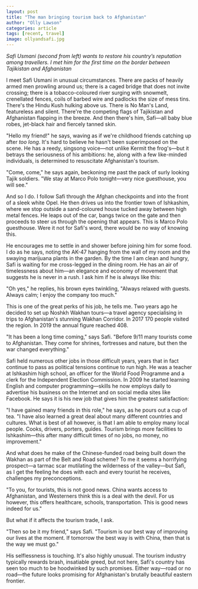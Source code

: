 ```yaml
---
layout: post
title: "The man bringing tourism back to Afghanistan"
author: "Olly Lawson"
categories: article
tags: [recent, travel]
image: ollyandsafi.jpg
---
```


<i>Safi Usmani (second from left) wants to restore his country’s reputation among travellers. I met him for the first time on the border between Tajikistan and Afghanistan</i><br>


I meet Safi Usmani in unusual circumstances. There are packs of heavily armed men prowling around us; there is a caged bridge that does not invite crossing; there is a tobacco-coloured river surging with snowmelt, crenellated fences, coils of barbed wire and padlocks the size of mess tins. There&#39;s the Hindu Kush hulking above us. There is No Man&#39;s Land, featureless and silent. There&#39;re the competing flags of Tajikistan and Afghanistan flapping in the breeze. And then there&#39;s him, Safi—all baby blue robes, jet-black hair and fiercely tanned skin.

 &quot;Hello my friend!&quot; he says, waving as if we&#39;re childhood friends catching up after _too long_. It&#39;s hard to believe he hasn&#39;t been superimposed on the scene. He has a reedy, singsong voice—not unlike Kermit the frog&#39;s—but it betrays the seriousness of his ambitions: he, along with a few like-minded individuals, is determined to resuscitate Afghanistan&#39;s tourism.

 &quot;Come, come,&quot; he says again, beckoning me past the pack of surly looking Tajik soldiers. &quot;We stay at Marco Polo tonight—very nice guesthouse, you will see.&quot;

 And so I do. I follow Safi through the Afghan checkpoints and into the front of a sleek white Opel. He then drives us into the frontier town of Ishkashim, where we stop outside a sand-coloured house tucked away between high metal fences. He leaps out of the car, bangs twice on the gate and then proceeds to steer us through the opening that appears. This is Marco Polo guesthouse. Were it not for Safi&#39;s word, there would be no way of knowing this.

 He encourages me to settle in and shower before joining him for some food. I do as he says, noting the AK-47 hanging from the wall of my room and the swaying marijuana plants in the garden. By the time I am clean and hungry, Safi is waiting for me cross-legged in the dining room. He has an air of timelessness about him—an elegance and economy of movement that suggests he is never in a rush. I ask him if he is always like this:

 &quot;Oh yes,&quot; he replies, his brown eyes twinkling, &quot;Always relaxed with guests. Always calm; I enjoy the company too much.&quot;

 This is one of the great perks of his job, he tells me. Two years ago he decided to set up Noshkh Wakhan tours—a travel agency specialising in trips to Afghanistan&#39;s stunning Wakhan Corridor. In 2017 170 people visited the region. In 2019 the annual figure reached 408.

 &quot;It has been a long time coming,&quot; says Safi. &quot;Before 9/11 many tourists come to Afghanistan. They come for shrines, fortresses and nature, but then the war changed everything.&quot;

 Safi held numerous other jobs in those difficult years, years that in fact continue to pass as political tensions continue to run high. He was a teacher at Ishkashim high school, an officer for the World Food Programme and a clerk for the Independent Election Commission. In 2009 he started learning English and computer programming—skills he now employs daily to advertise his business on the Internet and on social media sites like Facebook. He says it is his new job that gives him the greatest satisfaction:

 &quot;I have gained many friends in this role,&quot; he says, as he pours out a cup of tea. &quot;I have also learned a great deal about many different countries and cultures. What is best of all however, is that I am able to employ many local people. Cooks, drivers, porters, guides. Tourism brings more facilities to Ishkashim—this after many difficult times of no jobs, no money, no improvement.&quot;

 And what does he make of the Chinese-funded road being built down the Wakhan as part of the Belt and Road scheme? To me it seems a horrifying prospect—a tarmac scar mutilating the wilderness of the valley—but Safi, as I get the feeling he does with each and every tourist he receives, challenges my preconceptions.

 &quot;To you, for tourists, this is not good news. China wants access to Afghanistan, and Westerners think this is a deal with the devil. For us however, this offers healthcare, schools, transportation. This is good news indeed for us.&quot;

 But what if it affects the tourism trade, I ask.

 &quot;Then so be it my friend,&quot; says Safi. &quot;Tourism is our best way of improving our lives at the moment. If tomorrow the best way is with China, then that is the way we must go.&quot;

 His selflessness is touching. It&#39;s also highly unusual. The tourism industry typically rewards brash, insatiable greed, but not here, Safi&#39;s country has seen too much to be hoodwinked by such promises. Either way—road or no road—the future looks promising for Afghanistan&#39;s brutally beautiful eastern frontier.
